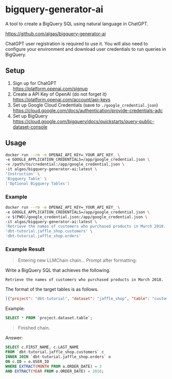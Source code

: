 # bigquery-generator-ai

A tool to create a BigQuery SQL using natural language in ChatGPT.

https://github.com/algas/bigquery-generator-ai

ChatGPT user registration is required to use it.
You will also need to configure your environment and download user credentials to run queries in BigQuery.

## Setup

1. Sign up for ChatGPT  
https://platform.openai.com/signup
1. Create a API Key of OpenAI (do not forget it)  
https://platform.openai.com/account/api-keys
1. Set up Google Cloud Credentials (save to `./google_credential.json`)  
https://cloud.google.com/docs/authentication/provide-credentials-adc
1. Set up BigQuery  
https://cloud.google.com/bigquery/docs/quickstarts/query-public-dataset-console

## Usage

```sh
docker run --rm -e OPENAI_API_KEY=_YOUR_API_KEY_ \
-e GOOGLE_APPLICATION_CREDENTIALS=/app/google_credential.json \
-v /path/to/credential:/app/google_credential.json \
-it algas/bigquery-generator-ai:latest \
'Instruction' \
'Bigquery Table' \
['Optional Bigquery Tables']
```

### Example

```sh
docker run --rm -e OPENAI_API_KEY=_YOUR_API_KEY_ \
-e GOOGLE_APPLICATION_CREDENTIALS=/app/google_credential.json \
-v $(PWD)/google_credential.json:/app/google_credential.json \
-it algas/bigquery-generator-ai:latest \
'Retrieve the names of customers who purchased products in March 2018.' \
'dbt-tutorial.jaffle_shop.customers' \
'dbt-tutorial.jaffle_shop.orders'
```

### Example Result

> Entering new LLMChain chain...
Prompt after formatting:

Write a BigQuery SQL that achieves the following.
```
Retrieve the names of customers who purchased products in March 2018.
```

The format of the target tables is as follows.
```json
[{"project": "dbt-tutorial", "dataset": "jaffle_shop", "table": "customers", "schema": [{"name": "ID", "type": "INTEGER", "mode": "NULLABLE"}, {"name": "FIRST_NAME", "type": "STRING", "mode": "NULLABLE"}, {"name": "LAST_NAME", "type": "STRING", "mode": "NULLABLE"}]}, {"project": "dbt-tutorial", "dataset": "jaffle_shop", "table": "orders", "schema": [{"name": "ID", "type": "INTEGER", "mode": "NULLABLE"}, {"name": "USER_ID", "type": "INTEGER", "mode": "NULLABLE"}, {"name": "ORDER_DATE", "type": "DATE", "mode": "NULLABLE"}, {"name": "STATUS", "type": "STRING", "mode": "NULLABLE"}, {"name": "_etl_loaded_at", "type": "DATETIME", "mode": "NULLABLE"}]}]
```

Example:
```sql
SELECT * FROM `project.dataset.table`;
```
    

> Finished chain.

Answer:
```sql
SELECT c.FIRST_NAME, c.LAST_NAME 
FROM `dbt-tutorial.jaffle_shop.customers` c 
INNER JOIN `dbt-tutorial.jaffle_shop.orders` o 
ON c.ID = o.USER_ID 
WHERE EXTRACT(MONTH FROM o.ORDER_DATE) = 3 
AND EXTRACT(YEAR FROM o.ORDER_DATE) = 2018;
```
